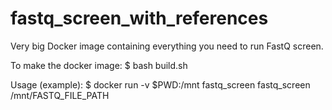 # fastq_screen_with_references

Very big Docker image containing everything you need to run FastQ screen.

To make the docker image:
$ bash build.sh

Usage (example):
$ docker run -v $PWD:/mnt fastq_screen fastq_screen /mnt/FASTQ_FILE_PATH
